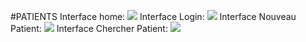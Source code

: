 
#PATIENTS 
Interface home:
![](../../Downloads/scrennhome.png)
Interface Login:
![](../../Downloads/Login.png)
Interface Nouveau Patient:
![](../../Downloads/NouveauPatient.png)
Interface Chercher Patient:
![](../../Downloads/ChercherPatient.png)